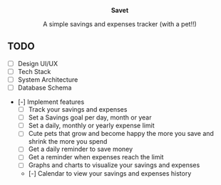 <p align="center"><b>Savet</b></p>
<p align="center">A simple savings and expenses tracker (with a pet!!)</p>

## TODO

- [ ] Design UI/UX
- [ ] Tech Stack
- [ ] System Architecture
- [ ] Database Schema
- [-] Implement features
  - [ ] Track your savings and expenses
  - [ ] Set a Savings goal per day, month or year
  - [ ] Set a daily, monthly or yearly expense limit
  - [ ] Cute pets that grow and become happy the more you save and shrink the more you spend
  - [ ] Get a daily reminder to save money
  - [ ] Get a reminder when expenses reach the limit
  - [ ] Graphs and charts to visualize your savings and expenses
  - [-] Calendar to view your savings and expenses history
